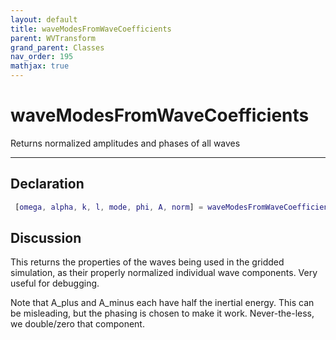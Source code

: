 ```yaml
---
layout: default
title: waveModesFromWaveCoefficients
parent: WVTransform
grand_parent: Classes
nav_order: 195
mathjax: true
---
```


#  waveModesFromWaveCoefficients

Returns normalized amplitudes and phases of all waves


---

## Declaration
```matlab
 [omega, alpha, k, l, mode, phi, A, norm] = waveModesFromWaveCoefficients()
```
## Discussion

  This returns the properties of the waves being used in the
  gridded simulation, as their properly normalized individual
  wave components. Very useful for debugging.
 
  Note that A_plus and A_minus each have half the inertial
  energy. This can be misleading, but the phasing is chosen to
  make it work. Never-the-less, we double/zero that component.
 
    
